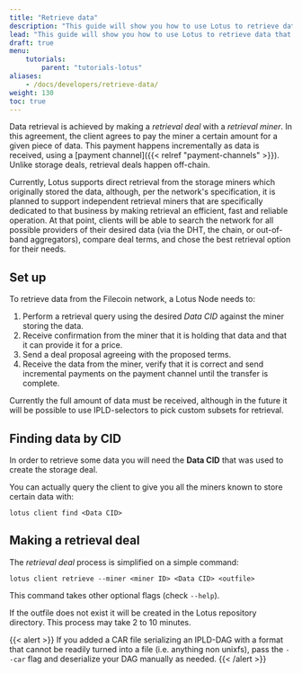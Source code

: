 ```yaml
---
title: "Retrieve data"
description: "This guide will show you how to use Lotus to retrieve data that has been stored on the Filecoin network."
lead: "This guide will show you how to use Lotus to retrieve data that has been stored on the Filecoin network."
draft: true
menu:
    tutorials:
        parent: "tutorials-lotus"
aliases:
    - /docs/developers/retrieve-data/
weight: 130
toc: true
---
```


Data retrieval is achieved by making a _retrieval deal_ with a _retrieval miner_. In this agreement, the client agrees to pay the miner a certain amount for a given piece of data. This payment happens incrementally as data is received, using a [payment channel]({{< relref "payment-channels" >}}). Unlike storage deals, retrieval deals happen off-chain.

Currently, Lotus supports direct retrieval from the storage miners which originally stored the data, although, per the network's specification, it is planned to support independent retrieval miners that are specifically dedicated to that business by making retrieval an efficient, fast and reliable operation. At that point, clients will be able to search the network for all possible providers of their desired data (via the DHT, the chain, or out-of-band aggregators), compare deal terms, and chose the best retrieval option for their needs.

## Set up

To retrieve data from the Filecoin network, a Lotus Node needs to:

1. Perform a retrieval query using the desired _Data CID_ against the miner storing the data.
2. Receive confirmation from the miner that it is holding that data and that it can provide it for a price.
3. Send a deal proposal agreeing with the proposed terms.
4. Receive the data from the miner, verify that it is correct and send incremental payments on the payment channel until the transfer is complete.

Currently the full amount of data must be received, although in the future it will be possible to use IPLD-selectors to pick custom subsets for retrieval.

## Finding data by CID

In order to retrieve some data you will need the **Data CID** that was used to create the storage deal.

You can actually query the client to give you all the miners known to store certain data with:

```shell
lotus client find <Data CID>
```

## Making a retrieval deal

The _retrieval deal_ process is simplified on a simple command:

```shell
lotus client retrieve --miner <miner ID> <Data CID> <outfile>
```

This command takes other optional flags (check `--help`).

If the outfile does not exist it will be created in the Lotus repository directory. This process may take 2 to 10 minutes.

{{< alert >}}
If you added a CAR file serializing an IPLD-DAG with a format that cannot be readily turned into a file (i.e. anything non unixfs), pass the `--car` flag and deserialize your DAG manually as needed.
{{< /alert >}}
